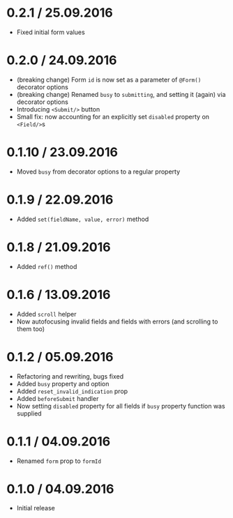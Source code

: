 0.2.1 / 25.09.2016
==================

  * Fixed initial form values

0.2.0 / 24.09.2016
==================

  * (breaking change) Form `id` is now set as a parameter of `@Form()` decorator options
  * (breaking change) Renamed `busy` to `submitting`, and setting it (again) via decorator options
  * Introducing `<Submit/>` button
  * Small fix: now accounting for an explicitly set `disabled` property on `<Field/>`s

0.1.10 / 23.09.2016
==================

  * Moved `busy` from decorator options to a regular property

0.1.9 / 22.09.2016
==================

  * Added `set(fieldName, value, error)` method

0.1.8 / 21.09.2016
==================

  * Added `ref()` method

0.1.6 / 13.09.2016
==================

  * Added `scroll` helper
  * Now autofocusing invalid fields and fields with errors (and scrolling to them too)

0.1.2 / 05.09.2016
==================

  * Refactoring and rewriting, bugs fixed
  * Added `busy` property and option
  * Added `reset_invalid_indication` prop
  * Added `beforeSubmit` handler
  * Now setting `disabled` property for all fields if `busy` property function was supplied

0.1.1 / 04.09.2016
==================

  * Renamed `form` prop to `formId`

0.1.0 / 04.09.2016
==================

  * Initial release